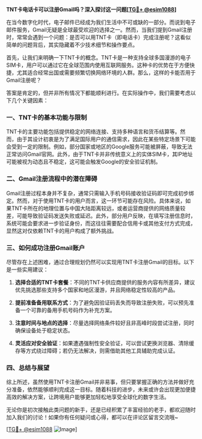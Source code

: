 **TNT卡电话卡可以注册Gmail吗？深入探讨这一问题[[TG💪+ @esim1088](https://t.me/s/esim1088)]**

在当今数字化时代，电子邮件已经成为我们生活中不可或缺的一部分。而说到电子邮件服务，Gmail无疑是全球最受欢迎的选择之一。然而，当我们提到Gmail注册时，常常会遇到一个问题：是否可以用TNT卡（即电话卡）完成注册呢？这看似简单的问题背后，其实隐藏着不少技术细节和操作要点。

首先，让我们来明确一下TNT卡的概念。TNT卡是一种支持全球多国漫游的电子SIM卡，用户可以通过它在全球范围内使用互联网服务。这种卡的优势在于方便快捷，尤其适合经常出国或需要频繁切换网络环境的人群。那么，这样的卡能否用于Gmail注册呢？

答案是肯定的，但并非所有情况下都能顺利进行。在实际操作中，我们需要考虑以下几个关键因素：

### 一、TNT卡的基本功能与限制

TNT卡的主要功能包括提供稳定的网络连接、支持多种语言和货币结算等。然而，由于其设计初衷是为了满足国际用户的通信需求，因此在某些特定场景下可能会受到一定的限制。例如，部分国家或地区的Google服务可能被屏蔽，导致无法正常访问Gmail官网。此外，由于TNT卡并非传统意义上的实体SIM卡，其IP地址可能被视为动态且不稳定，这可能会触发Google的安全验证机制。

### 二、Gmail注册流程中的潜在障碍

Gmail注册过程本身并不复杂，通常只需输入手机号码接收验证码即可完成初步绑定。然而，对于使用TNT卡的用户而言，这一环节可能存在风险。具体来说，如果TNT卡所在的地理位置与中国大陆距离较远，或者运营商提供的网络质量较差，可能导致验证码发送失败或延迟。此外，部分用户反映，在填写注册信息时，系统可能会要求进一步验证身份，而这往往需要配合信用卡或其他支付方式完成，显然这对仅依赖TNT卡的用户构成了额外挑战。

### 三、如何成功注册Gmail账户

尽管存在上述困难，通过合理规划仍然可以实现用TNT卡注册Gmail的目标。以下是一些实用建议：

1. **选择合适的TNT卡套餐**：不同的TNT卡供应商提供的服务内容有所差异，建议优先挑选那些支持多个国家和地区漫游，并且网络稳定性较高的产品。
   
2. **提前准备备用联系方式**：为了避免因验证码丢失而导致注册失败，可以预先准备一个可靠的备用手机号码作为补充方案。

3. **注意时间与地点的选择**：尽量选择网络条件较好且非高峰时段尝试注册，同时确保设备处于稳定状态。

4. **灵活应对安全验证**：如果遭遇强制性安全验证，可以尝试更换浏览器、清除缓存等方式绕过障碍；若仍无法解决，则需借助其他工具辅助完成认证。

### 四、总结与展望

综上所述，虽然使用TNT卡注册Gmail并非易事，但只要掌握正确的方法并做好充分准备，依然能够顺利完成这一目标。随着科技的进步，未来或许会出现更加便捷高效的解决方案，让跨境用户能够更加轻松地享受全球化的数字生活。

无论你是初次接触此类问题的新手，还是已经积累了丰富经验的老手，都欢迎随时加入我们的讨论！如果你有任何疑问或心得，都可以在评论区留言交流哦~

[[TG💪+ @esim1088](https://t.me/s/esim1088) ![Image](https://i.postimg.cc/4NQfJmqS/Snipaste-2025-05-13-00-14-12.png)]